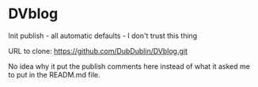 DVblog
======

Init publish - all automatic defaults - I don't trust this thing

URL to clone: https://github.com/DubDublin/DVblog.git

No idea why it put the publish comments here instead of what it asked me to put in the READM.md file.


